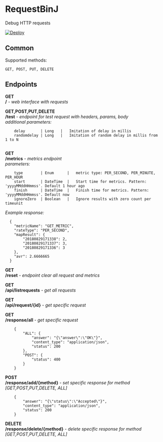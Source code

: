 # RequestBinJ
Debug HTTP requests

[![Deploy](https://www.herokucdn.com/deploy/button.svg)](https://heroku.com/deploy?template=https://github.com/dmytr0/RequestBinJ)

## Common
Supported methods: 
```
GET, POST, PUT, DELETE
```

## Endpoints

**GET**  
**/** - *web interface with requests*  
  
**GET,POST,PUT,DELETE**  
**/test** - *endpoint for test request with headers, params, body*  
*additional parameters:*
```
    delay       | Long   |   Imitation of delay in millis
    randomdelay | Long   |   Imitation of random delay in millis from 1 to N
    
```  
  
**GET**   
**/metrics** - *metrics endpoint*  
*parameters:*
```
    type        | Enum      |   metric type: PER_SECOND, PER_MINUTE, PER_HOUR
    start       | DateTime  |   Start time for metrics. Pattern: 'yyyyMMddHHmmss'. Default 1 hour ago
    finish      | DateTime  |   Finish time for metrics. Pattern: 'yyyyMMddHHmmss'. Default now
    ignoreZero  | Boolean   |   Ignore results with zero count per timeunit

```
*Example response:*
```
  {
	"metricName": "GET_METRIC",
	"rateType": "PER_SECOND",
	"mapResult": {
		"20180829171338": 2,
		"20180829171337": 3,
		"20180829171336": 3
	},
	"avr": 2.6666665
  }
```  

**GET**  
**/reset** - *endpoint clear all request and metrics*  

**GET**  
**/api/listrequests** - *get all requests*  

**GET**  
**/api/request/{id}** - *get specific request*

**GET**  
**/response/all** - *get specific request*

```
    {
        "ALL": {
            "answer": "{\"answer\":\"OK\"}",
            "content_type": "application/json",
            "status": 200
        },
        "POST": {
            "status": 400
        }
    }

```

**POST**  
**/response/add/{method}** - *set specific response for method [GET,POST,PUT,DELETE, ALL]*

```
    {
        "answer": "{\"status\":\"Accepted\"}",
        "content_type": "application/json",
        "status": 200
    }

```

**DELETE**  
**/response/delete/{method}** - *delete specific response for method [GET,POST,PUT,DELETE, ALL]*

  
  


